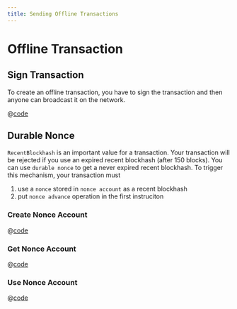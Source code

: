 ```yaml
---
title: Sending Offline Transactions
---
```


# Offline Transaction

## Sign Transaction

To create an offline transaction, you have to sign the transaction and then
anyone can broadcast it on the network.

<CodeGroup>
  <CodeGroupItem title="TS" active>

@[code](@/code/offline-transactions/sign-transaction/main.en.ts)

  </CodeGroupItem>
</CodeGroup>

## Durable Nonce

`RecentBlockhash` is an important value for a transaction. Your transaction will be rejected if you use an expired recent blockhash (after 150 blocks). You can use `durable nonce` to get a never expired recent blockhash. To trigger this mechanism, your transaction must

1. use a `nonce` stored in `nonce account` as a recent blockhash
2. put `nonce advance` operation in the first instruciton

### Create Nonce Account

<CodeGroup>
  <CodeGroupItem title="TS" active>

@[code](@/code/offline-transactions/durable-nonce/create-nonce-account/main.en.ts)

  </CodeGroupItem>
</CodeGroup>

### Get Nonce Account

<CodeGroup>
  <CodeGroupItem title="TS" active>

@[code](@/code/offline-transactions/durable-nonce/get-nonce-account/main.en.ts)

  </CodeGroupItem>
</CodeGroup>

### Use Nonce Account

<CodeGroup>
  <CodeGroupItem title="TS" active>

@[code](@/code/offline-transactions/durable-nonce/use-nonce-account/main.en.ts)

  </CodeGroupItem>
</CodeGroup>